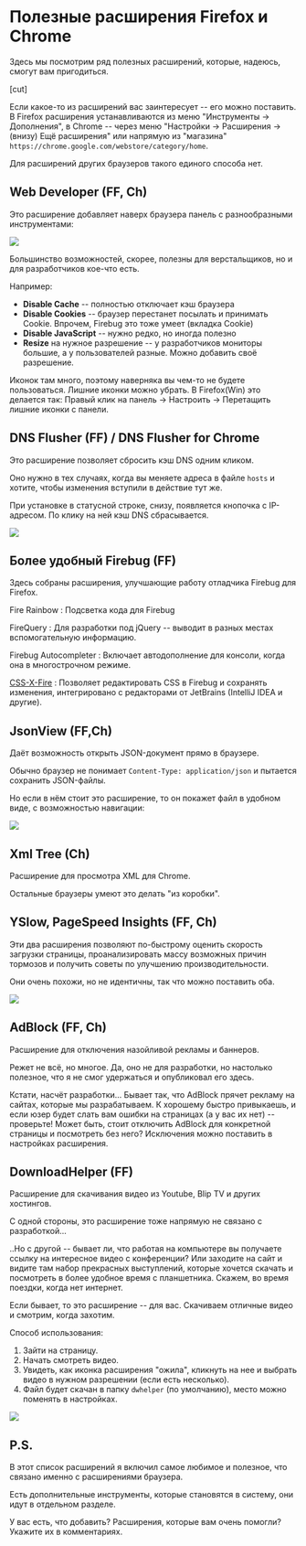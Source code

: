 # Полезные расширения Firefox и Chrome

Здесь мы посмотрим ряд полезных расширений, которые, надеюсь, смогут вам пригодиться.

[cut]

Если какое-то из расширений вас заинтересует -- его можно поставить. В Firefox расширения устанавливаются из меню "Инструменты -> Дополнения", в Chrome -- через меню "Настройки -> Расширения -> (внизу) Ещё расширения" или напрямую из "магазина" `https://chrome.google.com/webstore/category/home`.

Для расширений других браузеров такого единого способа нет.

## Web Developer (FF, Ch)

Это расширение добавляет наверх браузера панель с разнообразными инструментами:

![](webdeveloper.png)

Большинство возможностей, скорее, полезны для верстальщиков, но и для  разработчиков кое-что есть.

Например:

- **Disable Cache** -- полностью отключает кэш браузера
- **Disable Cookies** -- браузер перестанет посылать и принимать Cookie. Впрочем, Firebug это тоже умеет (вкладка Cookie)
- **Disable JavaScript** -- нужно редко, но иногда полезно
- **Resize** на нужное разрешение -- у разработчиков мониторы большие, а у пользователей разные. Можно добавить своё разрешение.

Иконок там много, поэтому наверняка вы чем-то не будете пользоваться. Лишние иконки можно убрать. В Firefox(Win) это делается так: Правый клик на панель -> Настроить -> Перетащить лишние иконки с панели.

## DNS Flusher (FF) / DNS Flusher for Chrome

Это расширение позволяет сбросить кэш DNS одним кликом.

Оно нужно в тех случаях, когда вы меняете адреса в файле `hosts` и хотите, чтобы изменения вступили в действие тут же.

При установке в статусной строке, снизу, появляется кнопочка с IP-адресом. По клику на ней кэш DNS сбрасывается.

![](dnsflusher.png)

## Более удобный Firebug (FF)

Здесь собраны расширения, улучшающие работу отладчика Firebug для Firefox.

Fire Rainbow
: Подсветка кода для Firebug

FireQuery
: Для разработки под jQuery -- выводит в разных местах вспомогательную информацию.

Firebug Autocompleter
: Включает автодополнение для консоли, когда она в многострочном режиме.

[CSS-X-Fire](http://code.google.com/p/css-x-fire/)
: Позволяет редактировать CSS в Firebug и сохранять изменения, интегрировано с редакторами от JetBrains (IntelliJ IDEA и другие).

## JsonView (FF,Ch)

Даёт возможность открыть JSON-документ прямо в браузере.

Обычно браузер не понимает `Content-Type: application/json` и пытается сохранить JSON-файлы.

Но если в нём стоит это расширение, то он покажет файл в удобном виде, с возможностью навигации:

![](jsonview.png)

## Xml Tree (Ch)

Расширение для просмотра XML для Chrome.

Остальные браузеры умеют это делать "из коробки".

## YSlow, PageSpeed Insights (FF, Ch)

Эти два расширения позволяют по-быстрому оценить скорость загрузки страницы, проанализировать массу возможных причин тормозов и получить советы по улучшению производительности.

Они очень похожи, но не идентичны, так что можно поставить оба.

![](pageinsight.png)

## AdBlock (FF, Ch)

Расширение для отключения назойливой рекламы и баннеров.

Режет не всё, но многое. Да, оно не для разработки, но настолько полезное, что я не смог удержаться и опубликовал его здесь.

Кстати, насчёт разработки... Бывает так, что AdBlock прячет рекламу на сайтах, которые мы разрабатываем. К хорошему быстро привыкаешь, и если юзер будет слать вам ошибки на страницах (а у вас их нет) -- проверьте! Может быть, стоит отключить AdBlock для конкретной страницы и посмотреть без него? Исключения можно поставить в настройках расширения.

## DownloadHelper (FF)

Расширение для скачивания видео из Youtube, Blip TV и других хостингов.

С одной стороны, это расширение тоже напрямую не связано с разработкой...

..Но с другой -- бывает ли, что работая на компьютере вы получаете ссылку на интересное видео с конференции? Или заходите на сайт и видите там набор прекрасных выступлений, которые хочется скачать и посмотреть в более удобное время с планшетника. Скажем, во время поездки, когда нет интернет.

Если бывает, то это расширение -- для вас. Скачиваем отличные видео и смотрим, когда захотим.

Способ использования:

1. Зайти на страницу.
2. Начать смотреть видео.
3. Увидеть, как иконка расширения "ожила", кликнуть на нее и выбрать видео в нужном разрешении (если есть несколько).
4. Файл будет скачан в папку `dwhelper` (по умолчанию), место можно поменять в настройках.

![](downloadhelper.jpg)

## P.S.

В этот список расширений я включил самое любимое и полезное, что связано именно с расширениями браузера.

Есть дополнительные инструменты, которые становятся в систему, они идут в отдельном разделе.

У вас есть, что добавить? Расширения, которые вам очень помогли? Укажите их в комментариях.

